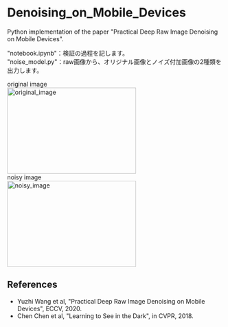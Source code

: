 # Denoising_on_Mobile_Devices
Python implementation of the paper "Practical Deep Raw Image Denoising on Mobile Devices".

"notebook.ipynb"：検証の過程を記します。  
"noise_model.py"：raw画像から、オリジナル画像とノイズ付加画像の2種類を出力します。  

original image  
<img src="original_image.png" alt="original_image" title="original_image" width="300" height="200">  
noisy image  
<img src="noisy_image.png" alt="noisy_image" title="noisy_image" width="300" height="200">

## References
- Yuzhi Wang et al, "Practical Deep Raw Image Denoising on Mobile Devices", ECCV, 2020.
- Chen Chen et al, "Learning to See in the Dark", in CVPR, 2018.
